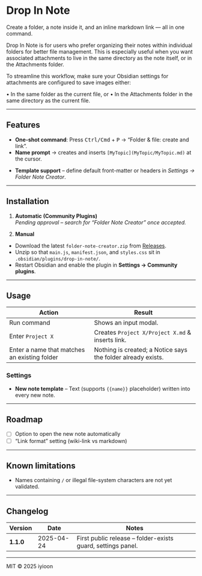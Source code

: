 # Drop In Note

Create a folder, a note inside it, and an inline markdown link ­— all in one command.

Drop In Note is for users who prefer organizing their notes within individual folders for better file management. This is especially useful when you want associated attachments to live in the same directory as the note itself, or in the Attachments folder.

To streamline this workflow, make sure your Obsidian settings for attachments are configured to save images either:

• In the same folder as the current file, or
• In the Attachments folder in the same directory as the current file.

---

## Features

- **One-shot command**: Press <kbd>Ctrl/Cmd</kbd> + <kbd>P</kbd> → “Folder & file: create and link”.
- **Name prompt** → creates and inserts `[MyTopic](MyTopic/MyTopic.md)` at the cursor.

* **Template support** – define default front-matter or headers in _Settings → Folder Note Creator_.

---

## Installation

1. **Automatic (Community Plugins)**  
   _Pending approval – search for “Folder Note Creator” once accepted._

2. **Manual**

- Download the latest `folder-note-creator.zip` from [Releases](../../releases).
- Unzip so that `main.js`, `manifest.json`, and `styles.css` sit in  
  `.obsidian/plugins/drop-in-note/`.
- Restart Obsidian and enable the plugin in **Settings → Community plugins**.

---

## Usage

| Action                                       | Result                                                       |
| -------------------------------------------- | ------------------------------------------------------------ |
| Run command                                  | Shows an input modal.                                        |
| Enter `Project X`                            | Creates `Project X/Project X.md` & inserts link.             |
| Enter a name that matches an existing folder | Nothing is created; a Notice says the folder already exists. |

### Settings

- **New note template** – Text (supports `{{name}}` placeholder) written into every new note.

---

## Roadmap

- [ ] Option to open the new note automatically
- [ ] “Link format” setting (wiki-link vs markdown)

---

## Known limitations

- Names containing `/` or illegal file-system characters are not yet validated.

---

## Changelog

| Version   | Date       | Notes                                                       |
| --------- | ---------- | ----------------------------------------------------------- |
| **1.1.0** | 2025-04-24 | First public release – folder-exists guard, settings panel. |

---

MIT © 2025 iyioon
